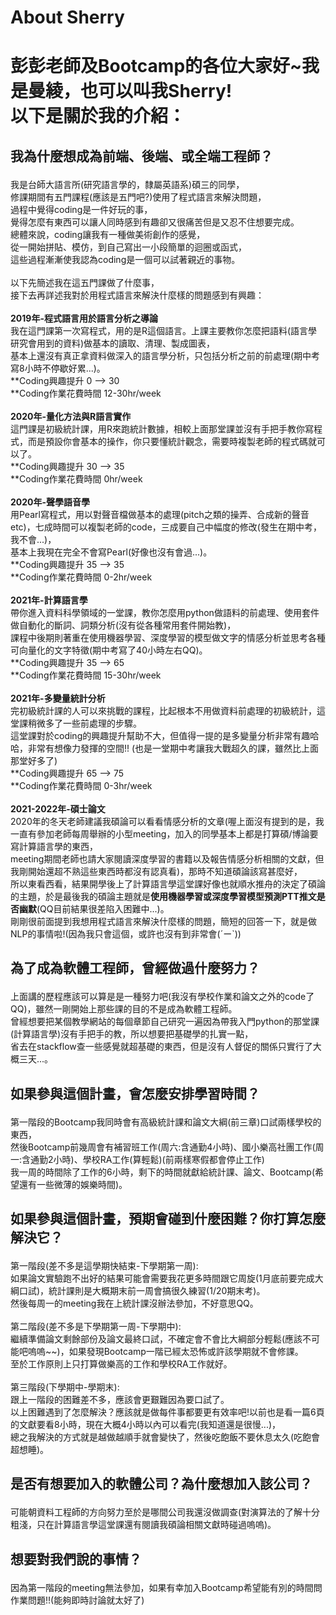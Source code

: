 # About Sherry
<html>
<head>
<title>aboutsherry</title>
</head>
<body>
<h1><p>彭彭老師及Bootcamp的各位大家好~我是<b>曼綾</b>，也可以叫我<b>Sherry</b>!<br>
以下是關於我的介紹：</p></h1>
<h2><p><strong>我為什麼想成為前端、後端、或全端工程師？</strong></h2>
  我是台師大語言所(研究語言學的，隸屬英語系)碩三的同學，<br>
  修課期間有五門課程(應該是五門吧?)使用了程式語言來解決問題，<br>
  過程中覺得coding是一件好玩的事，<br>
  覺得怎麼有東西可以讓人同時感到有趣卻又很痛苦但是又忍不住想要完成。<br>
  總體來說，coding讓我有一種做美術創作的感覺，<br>
  從一開始拼貼、模仿，到自己寫出一小段簡單的迴圈或函式，<br>
  這些過程漸漸使我認為coding是一個可以試著親近的事物。<br><br>
  以下先簡述我在這五門課做了什麼事，<br>
  接下去再詳述我對於用程式語言來解決什麼樣的問題感到有興趣：<br><br>
<strong>2019年-程式語言用於語言分析之導論</strong><br>
  我在這門課第一次寫程式，用的是R這個語言。上課主要教你怎麼把語料(語言學研究會用到的資料)做基本的讀取、清理、製成圖表，<br>
  基本上還沒有真正拿資料做深入的語言學分析，只包括分析之前的前處理(期中考寫8小時不停歇好累...)。<br>
  **Coding興趣提升 0 --> 30<br>
  **Coding作業花費時間 12-30hr/week<br><br>
<strong>2020年-量化方法與R語言實作</strong><br>
  這門課是初級統計課，用R來跑統計數據，相較上面那堂課並沒有手把手教你寫程式，而是預設你會基本的操作，你只要懂統計觀念，需要時複製老師的程式碼就可以了。<br>
  **Coding興趣提升 30 --> 35<br>
  **Coding作業花費時間 0hr/week<br><br>
<strong>2020年-聲學語音學</strong><br>
  用Pearl寫程式，用以對聲音檔做基本的處理(pitch之類的操弄、合成新的聲音etc)，七成時間可以複製老師的code，三成要自己中幅度的修改(發生在期中考，我不會...)，<br>
  基本上我現在完全不會寫Pearl(好像也沒有會過...)。<br>
  **Coding興趣提升 35 --> 35<br>
  **Coding作業花費時間 0-2hr/week<br><br>
<strong>2021年-計算語言學</strong><br>
  帶你進入資料科學領域的一堂課，教你怎麼用python做語料的前處理、使用套件做自動化的斷詞、詞類分析(沒有從各種常用套件開始教)，<br>
  課程中後期則著重在使用機器學習、深度學習的模型做文字的情感分析並思考各種可向量化的文字特徵(期中考寫了40小時左右QQ)。<br>
  **Coding興趣提升 35 --> 65<br>
  **Coding作業花費時間 15-30hr/week<br><br>
<strong>2021年-多變量統計分析</strong><br>
   完初級統計課的人可以來挑戰的課程，比起根本不用做資料前處理的初級統計，這堂課稍微多了一些前處理的步驟。<br>
  這堂課對於coding的興趣提升幫助不大，但值得一提的是多變量分析非常有趣哈哈，非常有想像力發揮的空間!! (也是一堂期中考讓我大戰超久的課，雖然比上面那堂好多了)<br>
  **Coding興趣提升 65 --> 75<br>
  **Coding作業花費時間 0-3hr/week<br><br>
<strong>2021-2022年-碩士論文</strong><br>
  2020年的冬天老師建議我碩論可以看看情感分析的文章(喔上面沒有提到的是，我一直有參加老師每周舉辦的小型meeting，加入的同學基本上都是打算碩/博論要寫計算語言學的東西，<br>
  meeting期間老師也請大家閱讀深度學習的書籍以及報告情感分析相關的文獻，但我剛開始還超不熟這些東西時都沒有認真看)，那時不知道碩論該寫甚麼好，<br>
  所以東看西看，結果開學後上了計算語言學這堂課好像也就順水推舟的決定了碩論的主題，於是最後我的碩論主題就是<b>使用機器學習或深度學習模型預測PTT推文是否幽默</b>(QQ目前結果很差陷入困難中...)。<br>
  剛剛很前面提到我想用程式語言來解決什麼樣的問題，簡短的回答一下，就是做NLP的事情啦!(因為我只會這個，或許也沒有到非常會(´ー`))</p>
<h2><p><strong>為了成為軟體工程師，曾經做過什麼努力？</strong></h2>
  上面講的歷程應該可以算是是一種努力吧(我沒有學校作業和論文之外的code了QQ)，雖然一剛開始上那些課的目的不是成為軟體工程師。<br>
  曾經想要把某個教學網站的每個章節自己研究一遍因為帶我入門python的那堂課(計算語言學)沒有手把手的教，所以想要把基礎學的扎實一點，<br>
  省去在stackflow查一些感覺就超基礎的東西，但是沒有人督促的關係只實行了大概三天...。</p>
<h2><p><strong>如果參與這個計畫，會怎麼安排學習時間？</strong><br></h2>
  第一階段的Bootcamp我同時會有高級統計課和論文大綱(前三章)口試兩樣學校的東西，<br>
  然後Bootcamp前幾周會有補習班工作(周六:含通勤4小時)、國小樂高社團工作(周一:含通勤2小時)、學校RA工作(算輕鬆)(前兩樣寒假都會停止工作)<br>
  我一周的時間除了工作的6小時，剩下的時間就獻給統計課、論文、Bootcamp(希望還有一些微薄的娛樂時間)。</p>
<h2><p><strong>如果參與這個計畫，預期會碰到什麼困難？你打算怎麼解決它？</strong></h2>
  第一階段(差不多是這學期快結束-下學期第一周):<br>
  如果論文實驗跑不出好的結果可能會需要我花更多時間跟它周旋(1月底前要完成大綱口試)，統計課則是大概期末前一周會搞很久練習(1/20期末考)。<br>
  然後每周一的meeting我在上統計課沒辦法參加，不好意思QQ。<br><br>
  第二階段(差不多是下學期第一周-下學期中):<br>
  繼續準備論文剩餘部份及論文最終口試，不確定會不會比大綱部分輕鬆(應該不可能吧嗚嗚~~)，如果發現Bootcamp一階已經太恐怖或許該學期就不會修課。<br>
  至於工作原則上只打算做樂高的工作和學校RA工作就好。<br><br>
  第三階段(下學期中-學期末):<br>
  跟上一階段的困難差不多，應該會更艱難因為要口試了。<br>
  以上困難遇到了怎麼解決？應該就是做每件事都要更有效率吧!以前也是看一篇6頁的文獻要看8小時，現在大概4小時以內可以看完(我知道還是很慢...)，<br>
  總之我解決的方式就是越做越順手就會變快了，然後吃飽飯不要休息太久(吃飽會超想睡)。</p>
<h2><p><strong>是否有想要加入的軟體公司？為什麼想加入該公司？</strong></h2>
  可能朝資料工程師的方向努力至於是哪間公司我還沒做調查(對演算法的了解十分粗淺，只在計算語言學這堂課還有閱讀我碩論相關文獻時碰過嗚嗚)。</p>
<h2><p><strong>想要對我們說的事情？</strong></h2>
  因為第一階段的meeting無法參加，如果有幸加入Bootcamp希望能有別的時間問作業問題!!(能夠即時討論就太好了)</p>
</body>
</html>
